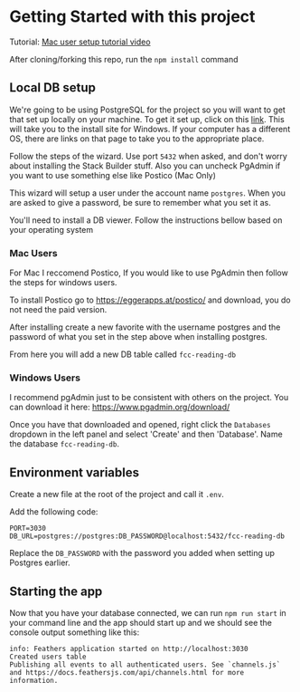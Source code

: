 # Getting Started with this project

Tutorial: [Mac user setup tutorial video](https://www.youtube.com/watch?v=_UeH52d01kI) 

After cloning/forking this repo, run the `npm install` command

## Local DB setup

We're going to be using PostgreSQL for the project so you will want to get that set up locally on your machine.
To get it set up, click on this [link](https://www.postgresqltutorial.com/install-postgresql/). This will take you to the install site for Windows. If your computer has a different OS, there are links on that page to take you to the appropriate place.

Follow the steps of the wizard. Use port `5432` when asked, and don't worry about installing the Stack Builder stuff. Also you can uncheck PgAdmin if you want to use something else like Postico (Mac Only)

This wizard will setup a user under the account name `postgres`. When you are asked to give a password, be sure to remember what you set it as.

You'll need to install a DB viewer. Follow the instructions bellow based on your operating system

### Mac Users
For Mac I reccomend Postico, If you would like to use PgAdmin then follow the steps for windows users.

To install Postico go to https://eggerapps.at/postico/ and download, you do not need the paid version.

After installing create a new favorite with the username postgres and the password of what you set in the step above when installing postgres.

From here you will add a new DB table called `fcc-reading-db`

### Windows Users
I recommend pgAdmin just to be consistent with others on the project. You can download it here: https://www.pgadmin.org/download/

Once you have that downloaded and opened, right click the `Databases` dropdown in the left panel and select 'Create' and then 'Database'. Name the database `fcc-reading-db`.

## Environment variables

Create a new file at the root of the project and call it `.env`.

Add the following code:

```
PORT=3030
DB_URL=postgres://postgres:DB_PASSWORD@localhost:5432/fcc-reading-db
```

Replace the `DB_PASSWORD` with the password you added when setting up Postgres earlier.

## Starting the app

Now that you have your database connected, we can run `npm run start` in your command line and the app should start up and we should see the console output something like this:

```
info: Feathers application started on http://localhost:3030
Created users table
Publishing all events to all authenticated users. See `channels.js` and https://docs.feathersjs.com/api/channels.html for more information.
```
